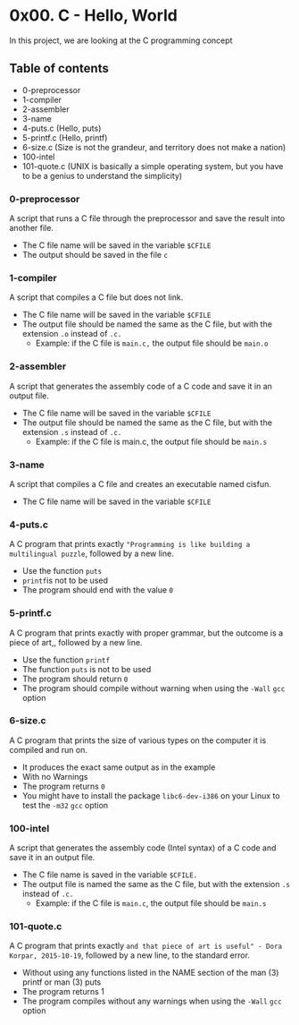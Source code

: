 # 0x00. C - Hello, World
In this project, we are looking at the C programming concept

## Table of contents
* 0-preprocessor  
* 1-compiler
* 2-assembler
* 3-name
* 4-puts.c (Hello, puts)
* 5-printf.c (Hello, printf)
* 6-size.c (Size is not the grandeur, and territory does not make a nation)
* 100-intel 
* 101-quote.c (UNIX is basically a simple operating system, but you have to be a genius to understand the simplicity)

### 0-preprocessor
A script that runs a C file through the preprocessor and save the result into another file.
* The C file name will be saved in the variable `$CFILE`
* The output should be saved in the file `c`

### 1-compiler
A script that compiles a C file but does not link.
* The C file name will be saved in the variable `$CFILE`
* The output file should be named the same as the C file, but with the extension `.o` instead of `.c.`
	* Example: if the C file is `main.c,` the output file should be `main.o`

### 2-assembler
A script that generates the assembly code of a C code and save it in an output file.

* The C file name will be saved in the variable `$CFILE`
* The output file should be named the same as the C file, but with the extension `.s` instead of `.c.`
	* Example: if the C file is main.c, the output file should be `main.s`

### 3-name
A script that compiles a C file and creates an executable named cisfun.
* The C file name will be saved in the variable `$CFILE`

### 4-puts.c
A C program that prints exactly `"Programming is like building a multilingual puzzle`, followed by a new line.
* Use the function `puts`
* `printf`is not to be used
* The  program should end with the value `0`

### 5-printf.c
A C program that prints exactly with proper grammar, but the outcome is a piece of art,, followed by a new line.

* Use the function `printf`
* The function `puts` is not to be used
* The  program should return `0`
* The  program should compile without warning when using the `-Wall` `gcc` option

### 6-size.c
A C program that prints the size of various types on the computer it is compiled and run on.

* It produces the exact same output as in the example
* With no Warnings
* The program returns `0`
* You might have to install the package `libc6-dev-i386` on your Linux to test the `-m32` `gcc` option

### 100-intel
A script that generates the assembly code (Intel syntax) of a C code and save it in an output file.

* The C file name is saved in the variable `$CFILE.`
* The output file is  named the same as the C file, but with the extension `.s` instead of `.c.`
	* Example: if the C file is `main.c`, the output file should be `main.s`

### 101-quote.c
A C program that prints exactly `and that piece of art is useful" - Dora Korpar, 2015-10-19`, followed by a new line, to the standard error.

* Without using any functions listed in the NAME section of the man (3) printf or man (3) puts
* The program returns 1
* The program compiles without any warnings when using the `-Wall` `gcc` option
